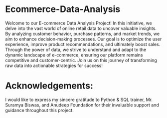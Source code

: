 # Ecommerce-Data-Analysis 
Welcome to our E-commerce Data Analysis Project! In this initiative, we delve into the vast world of online retail data to uncover valuable insights. By analyzing customer behavior, purchase patterns, and market trends, we aim to enhance decision-making processes. Our goal is to optimize the user experience, improve product recommendations, and ultimately boost sales. Through the power of data, we strive to understand and adapt to the dynamic landscape of e-commerce, ensuring our platform remains competitive and customer-centric. Join us on this journey of transforming raw data into actionable strategies for success!

# Acknowledgements:
I would like to express my sincere gratitude to Python & SQL trainer, Mr. Suramya Biswas, and Anudeep Foundation for their invaluable support and guidance throughout this project.
